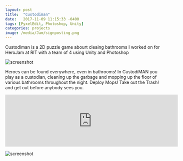 ```yaml
---
layout: post
title:  "Custodiman"
date:   2017-11-09 11:15:33 -0400
tags: [PyxelEdit, Photoshop, Unity]
categories: projects
image: /media/Jam/signposting.png
---
```


Custodiman is a 2D puzzle game abourt cleaing bathrooms I worked on for HeroJam at RIT with a team of 4 using Unity and Photoshop

<!--more-->

![screenshot]({{site.url}}/media/Jam/takeOutTheTrash.gif)

Heroes can be found everywhere, even in bathrooms! In CustodiMAN you play as a custodian, cleaning up the garbage and mopping up the floor of various bathrooms throughout the night. Deploy Mops! Take out the Trash! and get out before anybody sees you.

<iframe src="https://itch.io/embed/190253" height="167" width="552" frameborder="0"></iframe>

![screenshot]({{site.url}}/media/Jam/cust.png)


